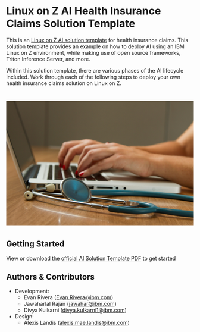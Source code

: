 # Linux on Z AI Health Insurance Claims Solution Template
This is an [Linux on Z AI solution template](https://ambitus.github.io/aionz-solution-templates/) for health insurance claims. This solution template provides an example on how to deploy AI using an IBM Linux on Z environment, while making use of open source frameworks, Triton Inference Server, and more.

Within this solution template, there are various phases of the AI lifecycle included. Work through each of the following steps to deploy your own health insurance claims solution on Linux on Z.
# ![alt text](./imgs/national-cancer-institute-NFvdKIhxYlU-unsplash.jpg)

## Getting Started
View or download the [official AI Solution Template PDF](https://github.com/ambitus/aionz-st-health-insurance-claims-tis/blob/main/ai_solution_template_health_insurance_claims_tis.pdf) to get started

## Authors & Contributors
- Development:
    - Evan Rivera (Evan.Rivera@ibm.com)
    - Jawaharlal Rajan (jawahar@ibm.com)
    - Divya Kulkarni (divya.kulkarni1@ibm.com)
- Design:
    - Alexis Landis (alexis.mae.landis@ibm.com)